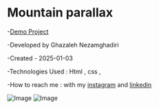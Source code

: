 # Mountain parallax

-[Demo Project](https://ghazalehnezamghadiri.github.io/mountain/index4.html)

-Developed by Ghazaleh Nezamghadiri

-Created - 2025-01-03

-Technologies Used : Html , css , 

-How to reach me : with my [instagram](https://www.instagram.com/ghazale.ghadiri/?hl=en) and  [linkedin](https://www.linkedin.com/in/ghazaleh-nezamghadiri-06b626302/)


![Image](https://github.com/user-attachments/assets/1fe19fbe-e71c-49e1-9cf3-14e74c532630)
![Image](https://github.com/user-attachments/assets/ab1b7fdd-7f40-414b-a1af-8c14689a75db)
